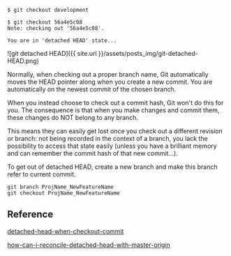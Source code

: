 ```
$ git checkout development
```

```
$ git checkout 56a4e5c08
Note: checking out '56a4e5c08'.

You are in 'detached HEAD' state...
```

![git detached HEAD]({{ site.url }}/assets/posts_img/git-detached-HEAD.png)


Normally, when checking out a proper branch name, Git automatically moves the HEAD pointer along when you create a new commit. You are automatically on the newest commit of the chosen branch.

When you instead choose to check out a commit hash, Git won't do this for you. The consequence is that when you make changes and commit them, these changes do NOT belong to any branch.

This means they can easily get lost once you check out a different revision or branch: not being recorded in the context of a branch, you lack the possibility to access that state easily (unless you have a brilliant memory and can remember the commit hash of that new commit...).

To get out of detached HEAD, create a new branch and make this branch refer to current commit.

```
git branch ProjName_NewFeatureName
git checkout ProjName_NewFeatureName
```

## Reference

[detached-head-when-checkout-commit](https://www.git-tower.com/learn/git/faq/detached-head-when-checkout-commit)

[how-can-i-reconcile-detached-head-with-master-origin](https://stackoverflow.com/questions/5772192/how-can-i-reconcile-detached-head-with-master-origin)